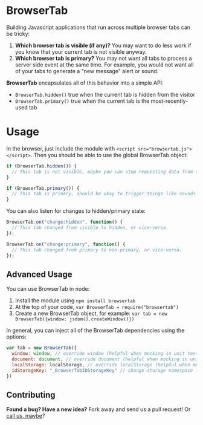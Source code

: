 # BrowserTab

Building Javascript applications that run across multiple browser tabs
can be tricky:

1. **Which browser tab is visible (if any)?** You may want to do less work
   if you know that your current tab is not visible anyway.
2. **Which browser tab is primary?**  You may not want all tabs to process
   a server side event at the same time.  For example, you would not want
   all of your tabs to generate a "new message" alert or sound.

**BrowserTab** encapsulates all of this behavior into a simple API:

* `BrowserTab.hidden()` true when the current tab is hidden from the visitor
* `BrowserTab.primary()` true when the current tab is the most-recently-used tab

# Usage

In the browser, just include the module with `<script src="browsertab.js"></script>`.
Then you should be able to use the global BrowserTab object:

```javascript
if (BrowserTab.hidden()) {
  // This tab is not visible, maybe you can stop requesting data from the server
}

if (BrowserTab.primary()) {
  // This tab is primary, should be okay to trigger things like sounds from this one
}
```

You can also listen for changes to hidden/primary state:

```javascript
BrowserTab.on("change:hidden", function() {
  // This tab changed from visible to hidden, or vice-versa.
});

BrowserTab.on("change:primary", function() {
  // This tab changed from primary to non-primary, or vice-versa.
});
```

## Advanced Usage

You can use BrowserTab in node:

1. Install the module using `npm install browsertab`
2. At the top of your code, `var BrowserTab = require("browsertab")`
3. Create a new BrowserTab object, for example: `var tab = new BrowserTab({window: jsdom().createWindow()})`

In general, you can inject all of the BrowserTab dependencies using the options:

```javascript
var tab = new BrowserTab({
  window: window, // override window (helpful when mocking in unit tests)
  document: document, // override document (helpful when mocking in unit tests)
  localStorage: localStorage, // override localStorage (helpful when mocking in unit tests)
  idStorageKey: "_BrowserTabIDStorageKey" // change storage namespace for coordinating the "primary" tab
})
```

## Contributing

**Found a bug? Have a new idea?** Fork away and send us a pull request!
Or [call us, maybe](https://olark.com/jobs)?